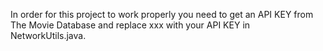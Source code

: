 In order for this project to work properly you need to get an API KEY from The Movie Database and replace xxx with your API KEY in NetworkUtils.java.

